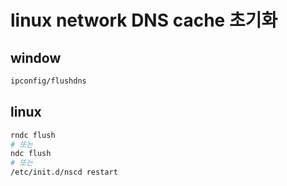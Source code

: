 # linux network DNS cache 초기화

## window

```sh
ipconfig/flushdns
```

## linux

```sh
rndc flush
# 또는
ndc flush
# 또는
/etc/init.d/nscd restart
```
